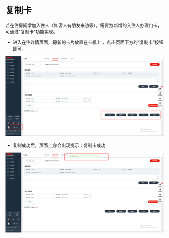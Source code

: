 # 复制卡

若在住房间增加入住人（如客人有朋友来访等），需要为新增的入住人办理门卡，可通过“复制卡“功能实现。

* 进入在住详情页面，将新的卡片放置在卡机上 ，点击页面下方的“复制卡“按钮即可。

![](../../../.gitbook/assets/image%20%2831%29.png)

* 复制成功后，页面上方会出现提示：复制卡成功

![](../../../.gitbook/assets/image%20%28742%29.png)

